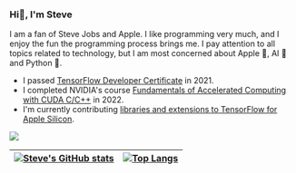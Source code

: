 ### Hi👋, I'm Steve

I am a fan of Steve Jobs and Apple. I like programming very much, and I enjoy the fun the programming process brings me. I pay attention to all topics related to technology, but I am most concerned about Apple , AI 🤖️ and Python 🐍. 

* I passed [TensorFlow Developer Certificate](https://api.accredible.com/v1/frontend/credential_website_embed_image/certificate/56234504) in 2021.
* I completed NVIDIA's course [Fundamentals of Accelerated Computing with CUDA C/C++](https://courses.nvidia.com/certificates/956010348a81463a922c9432c5024646/) in 2022. 
* I'm currently contributing [libraries and extensions to TensorFlow for Apple Silicon](https://github.com/sun1638650145/Libraries-and-Extensions-for-TensorFlow-for-Apple-Silicon).

<img align="center" src="https://api.accredible.com/v1/frontend/credential_website_embed_image/badge/56234504" />

|[![Steve's GitHub stats](https://github-readme-stats.vercel.app/api?username=sun1638650145&count_private=true&show_icons=true&hide_border=true)](https://github.com/sun1638650145/sun1638650145)|[![Top Langs](https://github-readme-stats.vercel.app/api/top-langs/?username=sun1638650145&layout=compact&hide_border=true)](https://github.com/sun1638650145/sun1638650145)|
|----------|----------|

